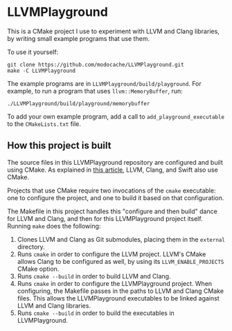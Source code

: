 # LLVMPlayground

This is a CMake project I use to experiment with LLVM and Clang libraries,
by writing small example programs that use them.

To use it yourself:

```
git clone https://github.com/modocache/LLVMPlayground.git
make -C LLVMPlayground
```

The example programs are in `LLVMPlayground/build/playground`.
For example, to run a program that uses `llvm::MemoryBuffer`, run:

```
./LLVMPlayground/build/playground/memorybuffer
```

To add your own example program, add a call to `add_playground_executable`
to the `CMakeLists.txt` file.

## How this project is built

The source files in this LLVMPlayground repository are configured and built
using CMake. As explained in [this article](https://modocache.io/the-swift-compilers-build-system),
LLVM, Clang, and Swift also use CMake.

Projects that use CMake require two invocations of the `cmake` executable:
one to configure the project, and one to build it based on that configuration.

The Makefile in this project handles this "configure and then build" dance for
LLVM and Clang, and then for this LLVMPlayground project itself. Running
`make` does the following:

1. Clones LLVM and Clang as Git submodules, placing them in the `external`
   directory.
2. Runs `cmake` in order to configure the LLVM project. LLVM's CMake allows
   Clang to be configured as well, by using its `LLVM_ENABLE_PROJECTS` CMake
   option.
3. Runs `cmake --build` in order to build LLVM and Clang.
4. Runs `cmake` in order to configure the LLVMPlayground project. When
   configuring, the Makefile passes in the paths to LLVM and Clang CMake files.
   This allows the LLVMPlayground executables to be linked against LLVM and
   Clang libraries.
5. Runs `cmake --build` in order to build the executables in LLVMPlayground.
